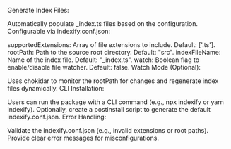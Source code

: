 Generate Index Files:

Automatically populate _index.ts files based on the configuration.
Configurable via indexify.conf.json:

supportedExtensions: Array of file extensions to include. Default: ['.ts'].
rootPath: Path to the source root directory. Default: "src".
indexFileName: Name of the index file. Default: "_index.ts".
watch: Boolean flag to enable/disable file watcher. Default: false.
Watch Mode (Optional):

Uses chokidar to monitor the rootPath for changes and regenerate index files dynamically.
CLI Installation:

Users can run the package with a CLI command (e.g., npx indexify or yarn indexify).
Optionally, create a postinstall script to generate the default indexify.conf.json.
Error Handling:

Validate the indexify.conf.json (e.g., invalid extensions or root paths).
Provide clear error messages for misconfigurations.
